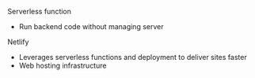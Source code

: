 Serverless function

- Run backend code without managing server

Netlify

- Leverages serverless functions and deployment to deliver sites faster
- Web hosting infrastructure
